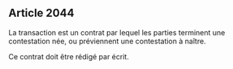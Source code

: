 Article 2044
----
La transaction est un contrat par lequel les parties terminent une contestation
née, ou préviennent une contestation à naître.

Ce contrat doit être rédigé par écrit.
